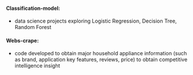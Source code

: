 #### Classification-model: 
- data science projects exploring Logistic Regression, Decision Tree, Random Forest

#### Webs-crape: 
- code developed to obtain major household appliance information (such as brand, application key features, reviews, price) to obtain competitive intelligence insight
